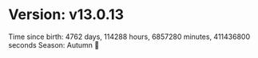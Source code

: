 # Version: v13.0.13
Time since birth: 4762 days, 114288 hours, 6857280 minutes, 411436800 seconds
Season: Autumn 🍁
